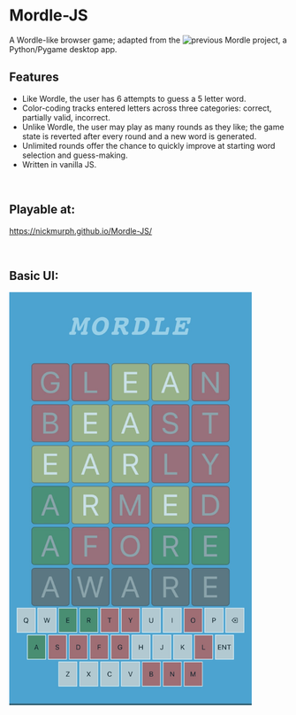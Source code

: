 # Mordle-JS
A Wordle-like browser game; adapted from the ![previous Mordle project](https://github.com/nickmurph/Mordle), a Python/Pygame desktop app.

## Features
- Like Wordle, the user has 6 attempts to guess a 5 letter word.
- Color-coding tracks entered letters across three categories: correct, partially valid, incorrect.
- Unlike Wordle, the user may play as many rounds as they like; the game state is reverted after every round and a new word is generated.
- Unlimited rounds offer the chance to quickly improve at starting word selection and guess-making.  
- Written in vanilla JS.

</br>


## Playable at:
https://nickmurph.github.io/Mordle-JS/

</br>

## Basic UI:


<p float="left">
<img src="/img/demo-mobile1.jpeg" width="439" height="746" />
 <!--- <img src="/img/demo-mobile2.jpg" width="439" height="746" /> --->
</p>
